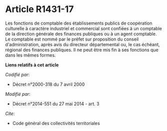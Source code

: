 # Article R1431-17

Les fonctions de comptable des établissements publics de coopération culturelle à caractère industriel et commercial sont
confiées à un comptable de la direction générale des finances publiques ou à un agent comptable. Le comptable est nommé par
le préfet sur proposition du conseil d'administration, après avis du   directeur départemental ou, le cas échéant, régional
des finances publiques. Il ne peut être mis fin à ses fonctions que dans les mêmes formes.

**Liens relatifs à cet article**

_Codifié par_:

  - Décret n°2000-318 du 7 avril 2000

_Modifié par_:

  - Décret n°2014-551 du 27 mai 2014 - art. 3

_Cite_:

  - Code général des collectivités territoriales
